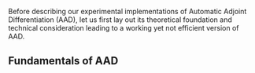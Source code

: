 Before describing our experimental implementations of Automatic Adjoint Differentiation (AAD), let us first lay out its theoretical foundation and technical consideration leading to a working yet not efficient version of AAD.

## Fundamentals of AAD
